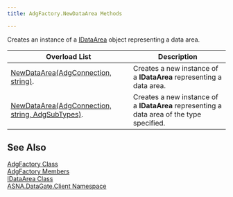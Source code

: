 ```yaml
---
title: AdgFactory.NewDataArea Methods

---
```


Creates an instance of a [IDataArea](idataarea-class.html) object representing a data area.
<br />



| Overload List | Description |
| ---- | ---- |
| [ NewDataArea(AdgConnection, string)](adg-factory-class-new-dataarea-method1.html). | Creates a new instance of a **IDataArea** representing a data area. |
| [NewDataArea(AdgConnection, string, AdgSubTypes)](adg-factory-class-new-dataarea-method2.html). | Creates a new instance of a **IDataArea** representing a data area of the type specified. |



## See Also


[AdgFactory Class](adg-factory-class.html)
      <br />
[AdgFactory Members](adg-factory-members.html)
      <br />
[IDataArea Class](idataarea-class.html)
      <br />
[ASNA.DataGate.Client Namespace](datagate-client-namespace.html)

